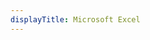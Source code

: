 ```yaml
---
displayTitle: Microsoft Excel
---
```

<script>
    if (/(x64|WOW64)/i.test(navigator.userAgent)) {
        window.location.href = "https://officecdn.microsoft.com/db/492350F6-3A01-4F97-B9C0-C7C6DDF67D60/media/zh-CN/ExcelRetail.img";
    }
    if (/(x86_64)/i.test(navigator.userAgent)) {
        window.location.href = "https://officecdn.microsoft.com/db/492350F6-3A01-4F97-B9C0-C7C6DDF67D60/media/zh-CN/ExcelRetail.img";
    }
    if (/(Macintosh)/i.test(navigator.userAgent)) {
        window.location.href = "http://go.microsoft.com/fwlink/?linkid=525135";
    }
    if (/(iPhone|iPod)/i.test(navigator.userAgent)) {
        window.location.href = "https://itunes.apple.com/app/microsoft-excel/id586683407";
    }
    if (/(iPad)/i.test(navigator.userAgent)) {
    window.location.href = "https://itunes.apple.com/app/microsoft-excel/id586683407";
    }
    if (/(Android)/i.test(navigator.userAgent)) {
        disableAndroid();   
    }
</script>
